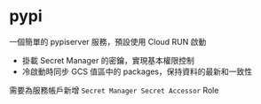 # pypi

一個簡單的 pypiserver 服務，預設使用 Cloud RUN 啟動

- 掛載 Secret Manager 的密鑰，實現基本權限控制
- 冷啟動時同步 GCS 值區中的 packages，保持資料的最新和一致性

需要為服務帳戶新增 `Secret Manager Secret Accessor` Role